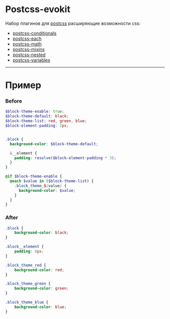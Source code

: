 [postcss]: https://github.com/postcss/postcss
[postcss-conditionals]: https://github.com/andyjansson/postcss-conditionals
[postcss-each]: https://github.com/outpunk/postcss-each
[postcss-math]: https://github.com/shauns/postcss-math
[postcss-mixins]: https://github.com/postcss/postcss-mixins
[postcss-nested]: https://github.com/postcss/postcss-nested
[postcss-variables]: https://github.com/nathanhood/postcss-variables

# Postcss-evokit

Набор плагинов для [postcss] расширяющие возможности css:

- [postcss-conditionals]
- [postcss-each]
- [postcss-math]
- [postcss-mixins]
- [postcss-nested]
- [postcss-variables]

---

# Пример

### Before
```scss
$block-theme-enable: true;
$block-theme-default: black;
$block-theme-list: red, green, blue;
$block-element-padding: 2px;


.block {
  background-color: $block-theme-default;

  &__element {
    padding: resolve($block-element-padding * 3);
  }
}

@if $block-theme-enable {
  @each $value in ($block-theme-list) {
    .block_theme_$(value) {
      background-color: $value;
    }
  }
}
```

### After
```scss
.block {
    background-color: black;
}

.block__element {
    padding: 6px;
}

.block_theme_red {
    background-color: red;
}

.block_theme_green {
    background-color: green;
}

.block_theme_blue {
    background-color: blue;
}

```

